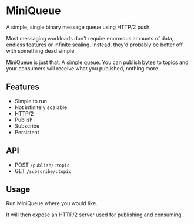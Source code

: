 # MiniQueue

A simple, single binary message queue using HTTP/2 push.

Most messaging workloads don't require enormous amounts of data, endless
features or infinite scaling. Instead, they'd probably be better off with
something dead simple.

MiniQueue is just that. A simple queue. You can publish bytes to topics and your
consumers will receive what you published, nothing more.

## Features

- Simple to run
- Not infinitely scalable
- HTTP/2
- Publish
- Subscribe
- Persistent

## API

- POST `/publish/:topic`
- GET `/subscribe/:topic`

## Usage

Run MiniQueue where you would like.

It will then expose an HTTP/2 server used for publishing and consuming.
